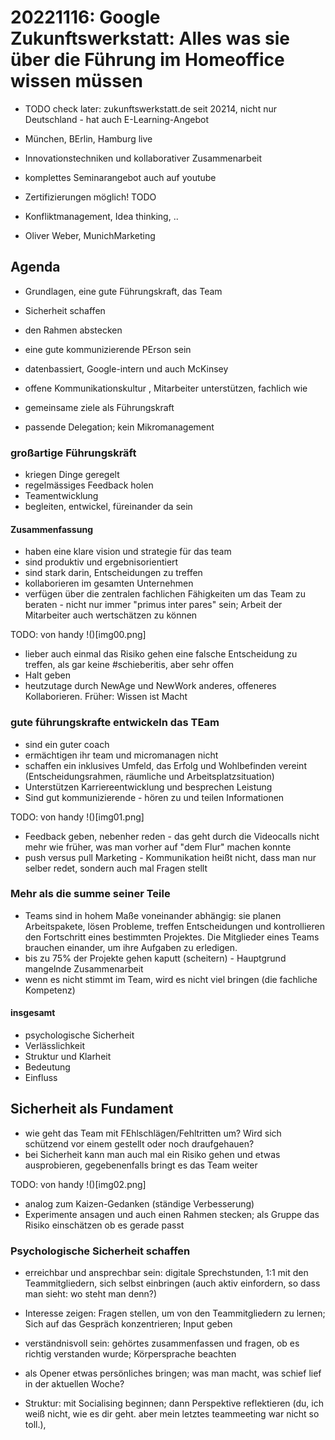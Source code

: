 # 20221116: Google Zukunftswerkstatt: Alles was sie über die Führung im Homeoffice wissen müssen
* TODO check later: zukunftswerkstatt.de seit 20214, nicht nur Deutschland - hat auch E-Learning-Angebot
* München, BErlin, Hamburg live
* Innovationstechniken und kollaborativer Zusammenarbeit
* komplettes Seminarangebot auch auf youtube
* Zertifizierungen möglich! TODO
* Konfliktmanagement, Idea thinking, ..

* Oliver Weber, MunichMarketing

## Agenda
* Grundlagen, eine gute Führungskraft, das Team
* Sicherheit schaffen
* den Rahmen abstecken
* eine gute kommunizierende PErson sein
* datenbassiert, Google-intern und auch McKinsey

* offene Kommunikationskultur , Mitarbeiter unterstützen, fachlich wie 
* gemeinsame ziele als Führungskraft
* passende Delegation; kein Mikromanagement

### großartige Führungskräft
* kriegen Dinge geregelt
* regelmässiges Feedback holen
* Teamentwicklung
* begleiten, entwickel, füreinander da sein

#### Zusammenfassung
* haben eine klare vision und strategie für das team
* sind produktiv und ergebnisorientiert
* sind stark darin, Entscheidungen zu treffen
* kollaborieren im gesamten Unternehmen
* verfügen über die zentralen fachlichen Fähigkeiten um das Team zu beraten - nicht nur immer "primus inter pares" sein; Arbeit der Mitarbeiter auch wertschätzen zu können

TODO: von handy
!()[img00.png]

* lieber auch einmal das Risiko gehen eine falsche Entscheidung zu treffen, als gar keine #schieberitis, aber sehr offen
* Halt geben
* heutzutage durch NewAge und NewWork anderes, offeneres Kollaborieren. Früher: Wissen ist Macht

### gute führungskrafte entwickeln das TEam
* sind ein guter coach
* ermächtigen ihr team und micromanagen nicht
* schaffen ein inklusives Umfeld, das Erfolg und Wohlbefinden vereint (Entscheidungsrahmen, räumliche und Arbeitsplatzsituation)
* Unterstützen Karriereentwicklung und besprechen Leistung
* Sind gut kommunizierende - hören zu und teilen Informationen

TODO: von handy
!()[img01.png]

* Feedback geben, nebenher reden - das geht durch die Videocalls nicht mehr wie früher, was man vorher auf "dem Flur" machen konnte
* push versus pull Marketing - Kommunikation heißt nicht, dass man nur selber redet, sondern auch mal Fragen stellt

### Mehr als die summe seiner Teile
* Teams sind in hohem Maße voneinander abhängig: sie planen Arbeitspakete, lösen Probleme, treffen Entscheidungen und kontrollieren den Fortschritt eines bestimmten Projektes. Die Mitglieder eines Teams brauchen einander, um ihre Aufgaben zu erledigen.
* bis zu 75% der Projekte gehen kaputt (scheitern) - Hauptgrund mangelnde Zusammenarbeit
* wenn es nicht stimmt im Team, wird es nicht viel bringen (die fachliche Kompetenz)

#### insgesamt
* psychologische Sicherheit
* Verlässlichkeit
* Struktur und Klarheit
* Bedeutung
* Einfluss

## Sicherheit als Fundament
* wie geht das Team mit FEhlschlägen/Fehltritten um? Wird sich schützend vor einem gestellt oder noch draufgehauen?
* bei Sicherheit kann man auch mal ein Risiko gehen und etwas ausprobieren, gegebenenfalls bringt es das Team weiter

TODO: von handy
!()[img02.png]

* analog zum Kaizen-Gedanken (ständige Verbesserung)
* Experimente ansagen und auch einen Rahmen stecken; als Gruppe das Risiko einschätzen ob es gerade passt

### Psychologische Sicherheit schaffen
* erreichbar und ansprechbar sein: digitale Sprechstunden, 1:1 mit den Teammitgliedern, sich selbst einbringen (auch aktiv einfordern, so dass man sieht: wo steht man denn?)
* Interesse zeigen: Fragen stellen, um von den Teammitgliedern zu lernen; Sich auf das Gespräch konzentrieren; Input geben
* verständnisvoll sein: gehörtes zusammenfassen und fragen, ob es richtig verstanden wurde; Körpersprache beachten

* als Opener etwas persönliches bringen; was man macht, was schief lief in der aktuellen Woche?
* Struktur: mit Socialising beginnen; dann Perspektive reflektieren (du, ich weiß nicht, wie es dir geht. aber mein letztes teammeeting war nicht so toll.), 
